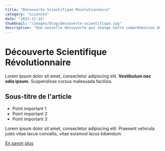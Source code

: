 ```yaml
---
title: "Découverte Scientifique Révolutionnaire"
category: "sciences"
date: "2023-12-14"
thumbnail: "/images/blog/decouverte-scientifique.jpg"
description: "Une nouvelle découverte qui change notre compréhension du monde."
---
```


# Découverte Scientifique Révolutionnaire

Lorem ipsum dolor sit amet, consectetur adipiscing elit. **Vestibulum nec odio ipsum.** Suspendisse cursus malesuada facilisis.

## Sous-titre de l'article

- Point important 1
- Point important 2
- Point important 3

Lorem ipsum dolor sit amet, consectetur adipiscing elit. Praesent vehicula justo vitae lacus convallis, vitae euismod lacus bibendum.

[En savoir plus](#)
